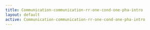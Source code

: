 ```yaml
---
title: Communication-communication-rr-one-cond-one-pha-intro
layout: default
active: Communication-communication-rr-one-cond-one-pha-intro
---
```


